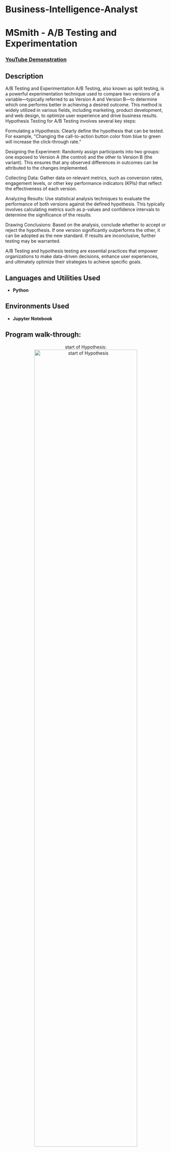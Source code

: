 # Business-Intelligence-Analyst
<h1>MSmith - A/B Testing and Experimentation</h1>

 ### [YouTube Demonstration](https://youtu.be/7eJexJVCqJo)

<h2>Description</h2>
A/B Testing and Experimentation
A/B Testing, also known as split testing, is a powerful experimentation technique used to compare two versions of a variable—typically referred to as Version A and Version B—to determine which one performs better in achieving a desired outcome. This method is widely utilized in various fields, including marketing, product development, and web design, to optimize user experience and drive business results.
Hypothesis Testing for A/B Testing involves several key steps:

Formulating a Hypothesis: Clearly define the hypothesis that can be tested. For example, "Changing the call-to-action button color from blue to green will increase the click-through rate."

Designing the Experiment: Randomly assign participants into two groups: one exposed to Version A (the control) and the other to Version B (the variant). This ensures that any observed differences in outcomes can be attributed to the changes implemented.

Collecting Data: Gather data on relevant metrics, such as conversion rates, engagement levels, or other key performance indicators (KPIs) that reflect the effectiveness of each version.

Analyzing Results: Use statistical analysis techniques to evaluate the performance of both versions against the defined hypothesis. This typically involves calculating metrics such as p-values and confidence intervals to determine the significance of the results.

Drawing Conclusions: Based on the analysis, conclude whether to accept or reject the hypothesis. If one version significantly outperforms the other, it can be adopted as the new standard. If results are inconclusive, further testing may be warranted.

A/B Testing and hypothesis testing are essential practices that empower organizations to make data-driven decisions, enhance user experiences, and ultimately optimize their strategies to achieve specific goals.
<br />


<h2>Languages and Utilities Used</h2>

- <b>Python</b> 
  

<h2>Environments Used </h2>

- <b>Jupyter Notebook</b> 

<h2>Program walk-through:</h2>

<p align="center">
start of Hypothesis: <br/>
<img src="https://i.imgur.com/mCJZ5IB.png" height="80%" width="80%" alt="start of Hypothesis"/>
<br />
<br />
Hypothesis continued:  <br/>
<img src="https://i.imgur.com/K9RcLBP.png" height="80%" width="80%" alt=" Hypothesis continued"/>
<br />
<br />
Hypothesis continued: <br/>
<img src="https://i.imgur.com/DJzH6W3.png" height="80%" width="80%" alt="Hypothesis continued"/>
<br />
<br />
Hypothesis continued:  <br/>
<img src="https://i.imgur.com/WV2mOLH.png" height="80%" width="80%" alt="Disk Hypothesis continued"/>
<br />
<br />
Hypothesis continued:  <br/>
<img src="https://i.imgur.com/Jv8qr0X.png" height="80%" width="80%" alt="Hypothesis continued"/>
<br />
<br />
Hypothesis continued:  <br/>
<img src="https://i.imgur.com/WhbDJgJ.png" height="80%" width="80%" alt="Hypothesis continued"/>
<br />
<br />
Observe Frequencies of Customer Preferences:  <br/>
<img src="https://i.imgur.com/0ZSAeWq.png" height="80%" width="80%" alt="Hypothesis continued"/>
<br />
<br />
 Hypothesis Testing Solution:  <br/>
<img src="https://i.imgur.com/o4F8bse.png" height="80%" width="80%" alt="End of Hypothesis Testing Solutions"/>
</p>


<!--
 ```diff
- text in red
+ text in green
! text in orange
# text in gray
@@ text in purple (and bold)@@
```
--!>
